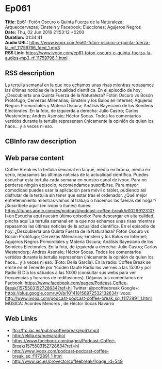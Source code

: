 # Ep061  
**Title:** Ep61: Fotón Oscuro o Quinta Fuerza de la Naturaleza; Arqueocervezas; Einstein y Facebook; Elecciones; Agujeros Negros  
**Date:** Thu, 02 Jun 2016 21:53:12 +0200  
**Duration:** 01:34:41  
**Audio URL:** https://www.ivoox.com/ep61-foton-oscuro-o-quinta-fuerza-la_mf_11759796_feed_1.mp3  
**RSS Link:** https://www.ivoox.com/ep61-foton-oscuro-o-quinta-fuerza-la-audios-mp3_rf_11759796_1.html  

## RSS description
La tertulia semanal en la que nos echamos unas risas mientras repasamos las últimas noticias de la actualidad científica. En el episodio de hoy: ¿Descubierta una Quinta Fuerza de la Naturaleza? Fotón Oscuro vs Bosón Protófugo; Cervezas Milenarias; Einstein y los Bulos en Internet; Agujeros Negros Primordiales y Materia Oscura; Análisis Bayesiano de los Sondeos Electorales. En la foto, de izquierda a derecha: Julio Castro; Carlos Westendorp; Andrés Asensio; Héctor Socas. Todos los comentarios vertidos durante la tertulia representan únicamente la opinión de quien los hace… y a veces ni eso.

## CBInfo raw description


## Web parse content
Coffee Break es la tertulia semanal en la que, medio en broma, medio en serio, repasamos las últimas noticias de la actualidad científica. Puedes escuchar esta tertulia cada semana en nuestro canal de ivoox. Para no perderse ningún episodio, recomendamos suscribirse. Para mayor comodidad puedes usar la aplicación para móvil o tablet, pudiendo así disfrutar de la tertulia sin tener que estar tras el ordenador. ¿Qué mejor entretenimiento mientras vamos al trabajo o hacemos las faenas del hogar? ¡Suscríbete aquí! (en ivoox o itunes) itunes: https://itunes.apple.com/es/podcast/podcast-coffee-break/id1028912310?l=en Escucha aquí nuestro último episodio: Para descargar en alta calidad, pincha aquí La tertulia semanal en la que nos echamos unas risas mientras repasamos las últimas noticias de la actualidad científica. En el episodio de hoy: ¿Descubierta una Quinta Fuerza de la Naturaleza? Fotón Oscuro vs Bosón Protófugo; Cervezas Milenarias; Einstein y los Bulos en Internet; Agujeros Negros Primordiales y Materia Oscura; Análisis Bayesiano de los Sondeos Electorales. En la foto, de izquierda a derecha: Julio Castro; Carlos Westendorp; Andrés Asensio; Héctor Socas. Todos los comentarios vertidos durante la tertulia representan únicamente la opinión de quien los hace… y a veces ni eso. (Foto: Delia García). En la radio: Coffee Break se emite en el Tenerife por Ycoden Daute Radio los viernes a las 15:00 y por Radio El Día los sábados a las 10:00 (consultar sus webs para ver frecuencias y horarios de redifusiones). Déjanos tus comentarios en: Facbook: https://www.facebook.com/pages/Podcast-Coffee-Break/1575503152728634?ref=hl Twitter: @pcoffeebreak Google+: https://plus.google.com/u/0/b/101418158972532132634/ ivoox: http://www.ivoox.com/podcast-podcast-coffee-break_sq_f1172891_1.html MÚSICA: Acordes Menores , de Héctor Socas Navarro

## Web Links
- ftp://ftp.iac.es/pub/pcoffeebreak/ep61.mp3
- http://eldia.es/nuevaradio/
- https://www.facebook.com/pages/Podcast-Coffee-Break/1575503152728634?ref=hl
- http://www.ivoox.com/podcast-podcast-coffee-break_sq_f1172891_1.html
- http://www.iac.es/proyecto/coffeebreak/?page_id=549